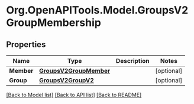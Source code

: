 # Org.OpenAPITools.Model.GroupsV2GroupMembership

## Properties

Name | Type | Description | Notes
------------ | ------------- | ------------- | -------------
**Member** | [**GroupsV2GroupMember**](GroupsV2GroupMember.md) |  | [optional] 
**Group** | [**GroupsV2GroupV2**](GroupsV2GroupV2.md) |  | [optional] 

[[Back to Model list]](../README.md#documentation-for-models) [[Back to API list]](../README.md#documentation-for-api-endpoints) [[Back to README]](../README.md)

